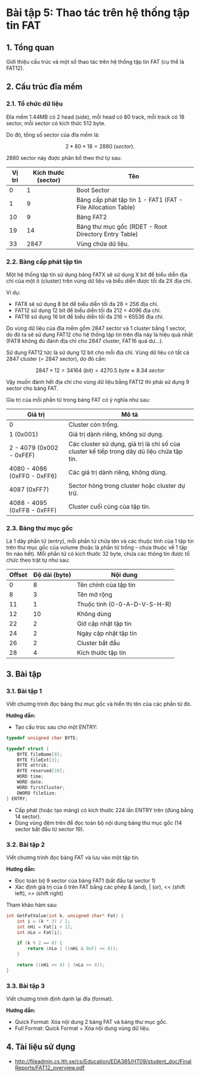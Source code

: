 # Bài tập 5: Thao tác trên hệ thống tập tin FAT

## 1. Tổng quan

Giới thiệu cấu trúc và một số thao tác trên hệ thống tập tin FAT (cụ thể là FAT12).

## 2. Cấu trúc đĩa mềm

### 2.1. Tổ chức dữ liệu

Đĩa mềm 1.44MB có 2 head (side), mỗi head có 80 track, mỗi track có 18 sector, mỗi sector có kích thức 512 byte.

Do đó, tổng số sector của đĩa mềm là:

$$
2 * 80 * 18 = 2880\ (sector).
$$

2880 sector này được phân bổ theo thứ tự sau:

Vị trí | Kích thước (sector) | Tên
-|-|-
0 | 1 | Boot Sector
1 | 9 | Bảng cấp phát tập tin 1 - FAT1 (FAT - File Allocation Table)
10 | 9 | Bảng FAT2
19 | 14 | Bảng thư mục gốc (RDET - Root Directory Entry Table)
33 | 2847 | Vùng chứa dữ liệu.

### 2.2. Bảng cấp phát tập tin

Một hệ thống tập tin sử dụng bảng FATX sẽ sử dụng X bit để biểu diễn địa chỉ của một ô (cluster) trên vùng dữ liệu và biểu diễn được tối đa 2X địa chỉ.

Ví dụ:
- FAT8 sẽ sử dụng 8 bit để biểu diễn tối đa 28 = 256 địa chỉ.
- FAT12 sử dụng 12 bit để biểu diễn tối đa 212 = 4096 địa chỉ.
- FAT16 sử dụng 16 bit để biểu diễn tối đa 216 = 65536 địa chỉ.

Do vùng dữ liệu của đĩa mềm gồm 2847 sector và 1 cluster bằng 1 sector, do đó ta sẽ sử dụng FAT12 cho hệ thống tập tin trên đĩa này là hiệu quả nhất (FAT8 không đủ đánh địa chỉ cho 2847 cluster, FAT16 quá dư…).

Sử dụng FAT12 tức là sử dụng 12 bit cho mỗi địa chỉ. Vùng dữ liệu có tất cả 2847 cluster (= 2847 sector), do đó cần:

$$
2847 \times 12 = 34164\ (bit) = 4270.5\ byte ≈ 8.34\ sector
$$

Vậy muốn đánh hết địa chỉ cho vùng dữ liệu bằng FAT12 thì phải sử dụng 9 sector cho bảng FAT.

Gía trị của mỗi phần tử trong bảng FAT có ý nghĩa như sau:

Giá trị | Mô tả
-|-
0 | Cluster còn trống.
1 (0x001) | Giá trị dành riêng, không sử dụng.
2 - 4079 (0x002 - 0xFEF) | Các cluster sử dụng, giá trị là chỉ số của cluster kế tiếp trong dãy dũ liệu chứa tập tin.
4080 - 4086 (0xFF0 - 0xFF6) | Các giá trị dành riêng, không dùng.
4087 (0xFF7) | Sector hỏng trong cluster hoặc cluster dự trữ.
4088 - 4095 (0xFF8 - 0xFFF) | Cluster cuối cùng của tập tin.

### 2.3. Bảng thư mục gốc

Là 1 dãy phần tử (entry), mỗi phần tử chứa tên và các thuộc tính của 1 tập tin trên thư mục gốc của volume (hoặc là phần tử trống – chưa thuộc về 1 tập tin nào hết). Mỗi phần tử có kích thước 32 byte, chứa các thông tin được tổ chức theo trật tự như sau:

Offset | Độ dài (byte) | Nội dung
-|-|-
0 | 8 | Tên chính của tập tin
8 | 3 | Tên mở rộng
11 | 1 | Thuộc tính (0-0-A-D-V-S-H-R)
12 | 10 | Không dùng
22 | 2 | Giờ cập nhật tập tin
24 | 2 | Ngày cập nhật tập tin
26 | 2 | Cluster bắt đầu
28 | 4 | Kích thước tập tin

## 3. Bài tập

### 3.1. Bài tập 1

Viết chương trình đọc bảng thư mục gốc và hiển thị tên của các phần tử đó.

**Hướng dẫn:**

- Tạo cấu trúc sau cho một ENTRY:

```c
typedef unsigned char BYTE;

typedef struct {
    BYTE fileName[8];
    BYTE fileExt[3];
    BYTE attrib;
    BYTE reserved[10];
    WORD time;
    WORD date;
    WORD firstCluster;
    DWORD fileSize;
} ENTRY;
```

- Cấp phát (hoặc tạo mảng) có kích thước 224 lần ENTRY trên (đúng bằng 14 sector).
- Dùng vùng đệm trên để đọc toàn bộ nội dung bảng thư mục gốc (14 sector bắt đầu từ sector 19).

### 3.2. Bài tập 2

Viết chương trình đọc bảng FAT và lưu vào một tập tin.

**Hướng dẫn:**

- Đọc toàn bộ 9 sector của bảng FAT1 (bắt đầu tại sector 1)
- Xác định giá trị của ô trên FAT bằng các phép & (and), | (or), << (shift left), >> (shift right)

Tham khảo hàm sau:

```c
int GetFatValue(int k, unsigned char* Fat) {
    int i = (k * 3) / 2;
    int nHi = Fat[i + 1];
    int nLo = Fat[i];

    if (k % 2 == 0) {
        return (nLo | ((nHi & 0xF) << 8));
    }

    return ((nHi << 4) | (nLo >> 4));
}
```

### 3.3. Bài tập 3

Viết chương trình định dạnh lại đĩa (format).

**Hướng dẫn:**

- Quick Format: Xóa nội dung 2 bảng FAT và bảng thư mục gốc.
- Full Format: Quick Format + Xóa nội dung vùng dữ liệu.

## 4. Tài liệu sử dụng

- http://fileadmin.cs.lth.se/cs/Education/EDA385/HT09/student_doc/FinalReports/FAT12_overview.pdf

